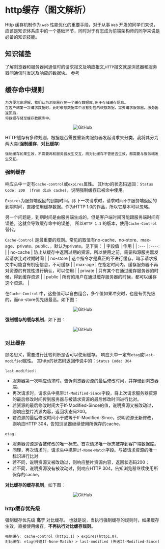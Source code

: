# http缓存（图文解析）
Http 缓存机制作为 ```web``` 性能优化的重要手段，对于从事 ```Web``` 开发的同学们来说，应该是知识体系库中的一个基础环节，同时对于有志成为前端架构师的同学来说是必备的知识技能。
## 知识铺垫
了解浏览器和服务器间通信时的请求报文及响应报文,```HTTP```报文就是浏览器和服务器间通信时发送及响应的数据块。
[参考](https://www.jianshu.com/p/0015277c6575)
## 缓存命中规则

    为方便大家理解，我们认为浏览器存在一个缓存数据库,用于存储缓存信息。
    在客户端第一次请求数据时，此时缓存数据库中没有对应的缓存数据，需要请求服务器，服务器返回后，
    将数据存储至缓存数据库中。

<div style="text-align:center">
  <img :src="$withBase('/img/javascript/cache.jpg')" alt="GitHub" title="GitHub0,Social Coding" width="auto" height="auto" />
</div>

HTTP缓存有多种规则，根据是否需要重新向服务器发起请求来分类，我将其分为两大类(**强制缓存**，**对比缓存**)

    强制缓存如果生效，不需要再和服务器发生交互，而对比缓存不管是否生效，都需要与服务端发生交互。

### 强制缓存

响应头中一定有```cache-control```或```expires```属性。
其http的状态码返回：```Status Code: 200  (from disk cache)```，说明强制缓存已被命中使用。

```Expires```为服务端返回的到期时间。即下一次请求时，请求时间```小于```服务端返回的到期时间，直接使用缓存数据。作为HTTP 1.0的作品，所以它基本可以忽略。

另一个问题是，到期时间是由服务端生成的，但是客户端时间可能跟服务端时间有误差，这就会导致缓存命中的误差。
所以```HTTP 1.1``` 的版本，使用```Cache-Control```替代。

```Cache-Control``` 是最重要的规则。常见的取值有no-cache、no-store、max-age、private、public、，默认为private。见下表：
| 字段值  | 作用 |
| :--- | :----: |
| no-cache    | 防止从缓存中返回过期的资源，所以使用之前，需要和源服务器发起请求比对过期时间 |
| no-store    | 这个指令才是真正的不进行缓存，暗示请求报文中可能含有机密信息，不可缓存 |
| max-age    | 在指定时间内，缓存服务器不再对资源的有效性进行确认，可以使用 |
| private    | 只有某个在通过缓存服务器的时候，得到缓存资源 |
| public    | 所有的用户在通过缓存服务器的时候，都可以缓存这个资源。 |

在```Cache-Control``` 中，这些值可以自由组合，多个值如果冲突时，也是有优先级的，而no-store优先级最高。如下图：
<div style="text-align:center">
  <img :src="$withBase('/img/javascript/cache3.png')" alt="GitHub" title="GitHub2,Social Coding" width="auto" height="auto" />
</div>

**强制缓存的缓存机制**，如下图：
<div style="text-align:center">
  <img :src="$withBase('/img/javascript/cache1.png')" alt="GitHub" title="GitHub1,Social Coding" width="auto" height="auto" />
</div>

### 对比缓存
顾名思义，需要进行比较判断是否可以使用缓存。
响应头中一定有```etag```或```last-modified```属性。
其http的状态码返回传说中的：``````Status Code: 304``````

```last-modified：``` 
- 服务器第一次响应请求时，告诉浏览器资源的最后修改时间，并存储到浏览器端。
- 再次请求时，请求头中携带```If-Modified-Since```字段，将上次请求服务器资源的最后修改时间传到服务器与被请求资源的最后修改时间进行比对。
- 若资源的最后修改时间大于If-Modified-Since的值，说明资源又被改动过，则响应整片资源内容，返回状态码200。
- 若资源的最后修改时间小于或等于If-Modified-Since，说明资源无新修改，则响应HTTP 304，告知浏览器继续使用所保存的cache。

```etag：``` 
- 服务器资源是否被修改的唯一标志。首次请求唯一标志被存到客户端数据库。
- 同理，再次请求时，请求头中携带```If-None-Match```字段。与被请求资源的唯一标识进行比对
- 若不同，说明资源又被改动过，则响应整片资源内容，返回状态码200；
- 若不同，说明资源没有被改动过，则响应HTTP 304，告知浏览器继续使用所保存的cache。

**对比缓存的缓存机制**，如下图：
<div style="text-align:center">
  <img :src="$withBase('/img/javascript/cache2.png')" alt="GitHub" title="GitHub2,Social Coding" width="auto" height="auto" />
</div>

### http缓存优先级
强制缓存优先级 **高于** 对比缓存。 也就是说，当执行强制缓存的规则时，如果缓存生效，直接使用缓存，**不再执行对比缓存规则**。
```
强制缓存: cache-control (http1.1) > expires(http1.0)、
对比缓存: etag(传送If-None-Match) > last-modified (传送If-Modified-Since)
```


<Vssue title="vssue-blog" />